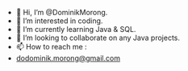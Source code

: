 - 👋 Hi, I’m @DominikMorong.
- 👀 I’m interested in coding.
- 🌱 I’m currently learning Java & SQL.
- 💞️ I’m looking to collaborate on any Java projects.
- 📫 How to reach me :
- dodominik.morong@gmail.com

<!---
DominikMorong/DominikMorong is a ✨ special ✨ repository because its `README.md` (this file) appears on your GitHub profile.
You can click the Preview link to take a look at your changes.
--->
